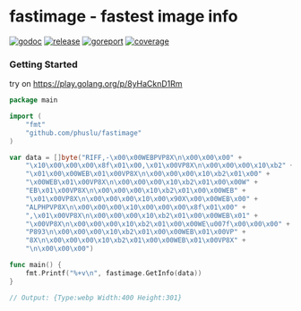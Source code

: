 # fastimage - fastest image info

[![godoc][godoc-img]][godoc] [![release][release-img]][release] [![goreport][goreport-img]][goreport] [![coverage][coverage-img]][coverage]

### Getting Started

try on https://play.golang.org/p/8yHaCknD1Rm
```go
package main

import (
	"fmt"
	"github.com/phuslu/fastimage"
)

var data = []byte("RIFF,-\x00\x00WEBPVP8X\n\x00\x00\x00" +
    "\x10\x00\x00\x00\x8f\x01\x00,\x01\x00VP8X\n\x00\x00\x00\x10\xb2" +
    "\x01\x00\x00WEB\x01\x00VP8X\n\x00\x00\x00\x10\xb2\x01\x00" +
    "\x00WEB\x01\x00VP8X\n\x00\x00\x00\x10\xb2\x01\x00\x00W" +
    "EB\x01\x00VP8X\n\x00\x00\x00\x10\xb2\x01\x00\x00WEB" +
    "\x01\x00VP8X\n\x00\x00\x00\x10\x00\x90X\x00\x00WEB\x00" +
    "ALPHPVP8X\n\x00\x00\x00\x10\x00\x00\x00\x8f\x01\x00" +
    ",\x01\x00VP8X\n\x00\x00\x00\x10\xb2\x01\x00\x00WEB\x01" +
    "\x00VP8X\n\x00\x00\x00\x10\xb2\x01\x00\x00WE\u007f\x00\x00\x00" +
    "P893\n\x00\x00\x00\x10\xb2\x01\x00\x00WEB\x01\x00VP" +
    "8X\n\x00\x00\x00\x10\xb2\x01\x00\x00WEB\x01\x00VP8X" +
    "\n\x00\x00\x00")

func main() {
	fmt.Printf("%+v\n", fastimage.GetInfo(data))
}

// Output: {Type:webp Width:400 Height:301}
```

[godoc-img]: http://img.shields.io/badge/godoc-reference-blue.svg
[godoc]: https://godoc.org/github.com/phuslu/fastimage
[release-img]: https://img.shields.io/github/v/tag/phuslu/fastimage?label=release
[release]: https://github.com/phuslu/fastimage/releases
[goreport-img]: https://goreportcard.com/badge/github.com/phuslu/fastimage
[goreport]: https://goreportcard.com/report/github.com/phuslu/fastimage
[coverage-img]: http://gocover.io/_badge/github.com/phuslu/fastimage
[coverage]: https://gocover.io/github.com/phuslu/fastimage
